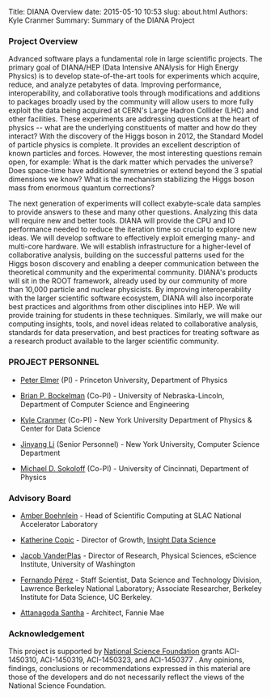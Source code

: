 Title: DIANA Overview
date: 2015-05-10 10:53
slug: about.html
Authors: Kyle Cranmer
Summary: Summary of the DIANA Project




### Project Overview

Advanced software plays a fundamental role in large 
scientific projects. The primary goal of DIANA/HEP (Data Intensive ANAlysis
for High Energy Physics) is to develop state-of-the-art tools for
experiments which acquire, reduce, and analyze petabytes of data.
Improving performance, interoperability, and collaborative tools
through modifications and additions to packages broadly used by the
community will allow users to more fully exploit the data being
acquired at CERN's Large Hadron Collider (LHC) and other facilities.
These experiments are addressing questions at the heart of physics
-- what are the underlying constituents of matter and how do they
interact? With the discovery of the Higgs boson in 2012, the Standard
Model of particle physics is complete. It provides an excellent
description of known particles and forces. However, the most
interesting questions remain open, for example: What is the dark matter 
which pervades the universe? Does space-time have additional symmetries
or extend beyond the 3 spatial dimensions we know? What is the
mechanism stabilizing the Higgs boson mass from enormous quantum
corrections? 


The next generation of experiments will collect exabyte-scale data samples 
to provide answers to these and many other questions. Analyzing this data will 
require new and better tools. DIANA will provide the CPU and IO performance needed to reduce
the iteration time so crucial to explore new ideas. We will develop
software to effectively exploit emerging many- and multi-core
hardware. We will establish infrastructure for a higher-level of
collaborative analysis, building on the successful patterns used
for the Higgs boson discovery and enabling a deeper communication
between the theoretical community and the experimental community.
DIANA's products will sit in the ROOT framework, already used by
our community of more than 10,000 particle and nuclear physicists.
By improving interoperability with the larger scientific software
ecosystem, DIANA will also incorporate best practices and algorithms
from other disciplines into HEP.  We will provide training for students
in these techniques.
Similarly, we will make our computing
insights, tools, and novel ideas related to collaborative analysis,
standards for data preservation, and best practices for treating
software as a research product available to the larger scientific
community.

### PROJECT PERSONNEL

  * [Peter Elmer](http://www.princeton.edu/physics/people/display_person.xml?netid=gelmer&display=Research%20Staff) (PI) - Princeton University, Department of Physics

  * [Brian P. Bockelman](https://github.com/bbockelm) (Co-PI) - University of Nebraska-Lincoln, Department of Computer Science and Engineering

  * [Kyle Cranmer](theoryandpractice.org) (Co-PI) - New York University Department of Physics & Center for Data Science

  * [Jinyang Li](http://www.news.cs.nyu.edu/~jinyang/) (Senior Personnel) - New York University, Computer Science Department

  * [Michael D. Sokoloff](http://www.physics.uc.edu/~sokoloff/) (Co-PI) - University of Cincinnati, Department of Physics

### Advisory Board

  * [Amber Boehnlein](https://www.linkedin.com/pub/amber-boehnlein/37/282/947) - Head of Scientific Computing at SLAC National Accelerator Laboratory

  * [Katherine Copic](https://www.linkedin.com/in/kcopic) - Director of Growth, [Insight Data Science](http://insightdatascience.com)


  * [Jacob VanderPlas](http://www.astro.washington.edu/users/vanderplas/) - Director of Research, Physical Sciences, eScience Institute, University of Washington  

  * [Fernando Pérez](http://fperez.org) - Staff Scientist, Data Science and Technology Division, Lawrence Berkeley National Laboratory; Associate Researcher, Berkeley Institute for Data Science, UC Berkeley.

  * [Attanagoda Santha](https://www.linkedin.com/pub/attanagoda-santha/60/aba/399) - Architect, Fannie Mae

### Acknowledgement

This project is supported by [National Science Foundation](http://nsf.gov) grants ACI-1450310, ACI-1450319, ACI-1450323, and ACI-1450377 . Any opinions, findings, conclusions or recommendations expressed in this material are those of the developers and do not necessarily reflect the views of the National Science Foundation.


